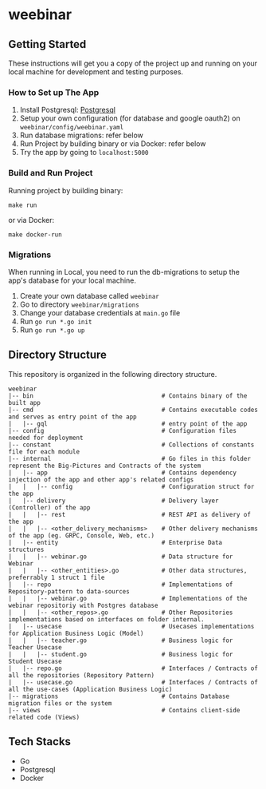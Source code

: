 # weebinar

## Getting Started

These instructions will get you a copy of the project up and running on your local machine for development and testing
purposes.

### How to Set up The App

1. Install Postgresql: [Postgresql](https://www.postgresql.org/download/)
2. Setup your own configuration (for database and google oauth2) on `weebinar/config/weebinar.yaml`
3. Run database migrations: refer below
4. Run Project by building binary or via Docker: refer below
5. Try the app by going to `localhost:5000`

### Build and Run Project

Running project by building binary:

```$xslt
make run
```
or via Docker:
```$xslt
make docker-run
```

### Migrations

When running in Local, you need to run the db-migrations to setup the app's database for your local machine.

1. Create your own database called `weebinar`
2. Go to directory `weebinar/migrations`
3. Change your database credentials at `main.go` file
4. Run `go run *.go init`
5. Run `go run *.go up`

## Directory Structure

This repository is organized in the following directory structure.

```
weebinar
|-- bin                                    # Contains binary of the built app
|-- cmd                                    # Contains executable codes and serves as entry point of the app
|   |-- gql                                # entry point of the app
|-- config                                 # Configuration files needed for deployment
|-- constant                               # Collections of constants file for each module
|-- internal                               # Go files in this folder represent the Big-Pictures and Contracts of the system
|   |-- app                                # Contains dependency injection of the app and other app's related configs
|   |   |-- config                         # Configuration struct for the app
|   |-- delivery                           # Delivery layer (Controller) of the app
|   |   |-- rest                           # REST API as delivery of the app
|   |   |-- <other_delivery_mechanisms>    # Other delivery mechanisms of the app (eg. GRPC, Console, Web, etc.)
|   |-- entity                             # Enterprise Data structures
|   |   |-- webinar.go                     # Data structure for Webinar
|   |   |-- <other_entities>.go            # Other data structures, preferrably 1 struct 1 file 
|   |-- repo                               # Implementations of Repository-pattern to data-sources
|   |   |-- webinar.go                     # Implementations of the webinar repositoriy with Postgres database
|   |   |-- <other_repos>.go               # Other Repositories implementations based on interfaces on folder internal.
|   |-- usecase                            # Usecases implementations for Application Business Logic (Model)
|   |   |-- teacher.go                     # Business logic for Teacher Usecase
|   |   |-- student.go                     # Business logic for Student Usecase
|   |-- repo.go                            # Interfaces / Contracts of all the repositories (Repository Pattern)
|   |-- usecase.go                         # Interfaces / Contracts of all the use-cases (Application Business Logic)
|-- migrations                             # Contains Database migration files or the system
|-- views                                  # Contains client-side related code (Views)

```

## Tech Stacks

- Go
- Postgresql
- Docker
